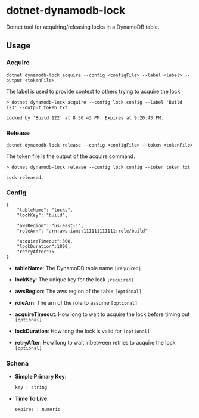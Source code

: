 # dotnet-dynamodb-lock

Dotnet tool for acquiring/releasing locks in a DynamoDB table.

## Usage

### Acquire

```
dotnet dynamodb-lock acquire --config <configFile> --label <label> --output <tokenFile>
```

The label is used to provide context to others trying to acquire the lock

```
> dotnet dynamodb-lock acquire --config lock.config --label 'Build 123' --output token.txt

Locked by 'Build 122' at 8:50:43 PM. Expires at 9:20:43 PM.
```

### Release

```
dotnet dynamodb-lock release --config <configFile> --token <tokenFile>
```

The token file is the output of the acquire command.

```
> dotnet dynamodb-lock release --config lock.config --token token.txt

Lock released.
```

### Config

```
{
	"tableName": "locks",
	"lockKey": "build",

	"awsRegion": "us-east-1",
	"roleArn": "arn:aws:iam::111111111111:role/build"

	"acquireTimeout":300,
	"lockDuration":1800,
	"retryAfter":5
}
```

- **tableName**: The DynamoDB table name `[required]`

- **lockKey**: The unique key for the lock `[required]`

- **awsRegion**: The aws region of the table `[optional]`

- **roleArn**: The arn of the role to assume `[optional]`

- **acquireTimeout**: How long to wait to acquire the lock before timing out `[optional]`

- **lockDuration**: How long the lock is valid for `[optional]`

- **retryAfter**: How long to wait inbetween retries to acquire the lock `[optional]`


### Schena

- **Simple Primary Key**:

	```
	key : string
	```

- **Time To Live**:

	```
	expires : numeric
	```
